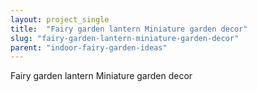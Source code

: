 ```yaml
---
layout: project_single
title:  "Fairy garden lantern Miniature garden decor"
slug: "fairy-garden-lantern-miniature-garden-decor"
parent: "indoor-fairy-garden-ideas"
---
```

Fairy garden lantern Miniature garden decor